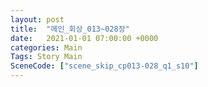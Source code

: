 ```yaml
---
layout: post
title:  "메인_회상_013~028장"
date:   2021-01-01 07:00:00 +0000
categories: Main
Tags: Story Main
SceneCode: ["scene_skip_cp013-028_q1_s10"]
---
```

